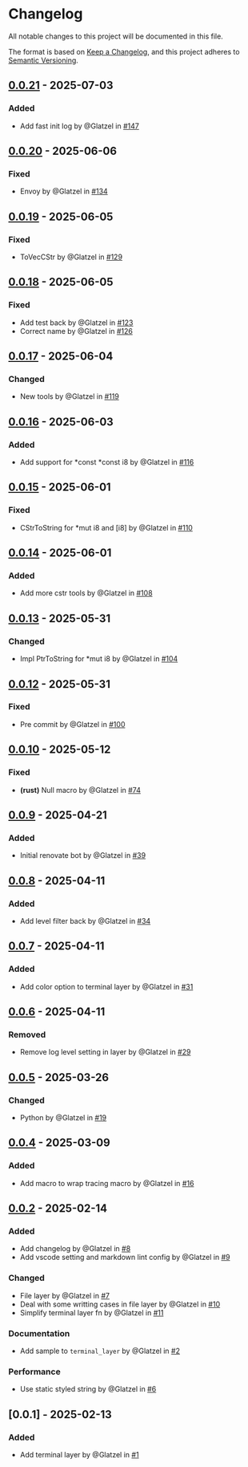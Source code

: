 # Changelog

All notable changes to this project will be documented in this file.

The format is based on [Keep a Changelog](https://keepachangelog.com/en/1.0.0/),
and this project adheres to [Semantic Versioning](https://semver.org/spec/v2.0.0.html).

## [0.0.21] - 2025-07-03

### Added

- Add fast init log by @Glatzel in [#147](https://github.com/Glatzel/toolbox/pull/147)

## [0.0.20] - 2025-06-06

### Fixed

- Envoy by @Glatzel in [#134](https://github.com/Glatzel/toolbox/pull/134)

## [0.0.19] - 2025-06-05

### Fixed

- ToVecCStr by @Glatzel in [#129](https://github.com/Glatzel/toolbox/pull/129)

## [0.0.18] - 2025-06-05

### Fixed

- Add test back by @Glatzel in [#123](https://github.com/Glatzel/toolbox/pull/123)
- Correct name by @Glatzel in [#126](https://github.com/Glatzel/toolbox/pull/126)

## [0.0.17] - 2025-06-04

### Changed

- New tools by @Glatzel in [#119](https://github.com/Glatzel/toolbox/pull/119)

## [0.0.16] - 2025-06-03

### Added

- Add support for *const *const i8 by @Glatzel in [#116](https://github.com/Glatzel/toolbox/pull/116)

## [0.0.15] - 2025-06-01

### Fixed

- CStrToString for *mut i8 and [i8] by @Glatzel in [#110](https://github.com/Glatzel/toolbox/pull/110)

## [0.0.14] - 2025-06-01

### Added

- Add more cstr tools by @Glatzel in [#108](https://github.com/Glatzel/toolbox/pull/108)

## [0.0.13] - 2025-05-31

### Changed

- Impl PtrToString for *mut i8 by @Glatzel in [#104](https://github.com/Glatzel/toolbox/pull/104)

## [0.0.12] - 2025-05-31

### Fixed

- Pre commit by @Glatzel in [#100](https://github.com/Glatzel/toolbox/pull/100)

## [0.0.10] - 2025-05-12

### Fixed

- **(rust)** Null macro by @Glatzel in [#74](https://github.com/Glatzel/toolbox/pull/74)

## [0.0.9] - 2025-04-21

### Added

- Initial renovate bot by @Glatzel in [#39](https://github.com/Glatzel/toolbox/pull/39)

## [0.0.8] - 2025-04-11

### Added

- Add level filter back by @Glatzel in [#34](https://github.com/Glatzel/toolbox/pull/34)

## [0.0.7] - 2025-04-11

### Added

- Add color option to terminal layer by @Glatzel in [#31](https://github.com/Glatzel/toolbox/pull/31)

## [0.0.6] - 2025-04-11

### Removed

- Remove log level setting in layer by @Glatzel in [#29](https://github.com/Glatzel/toolbox/pull/29)

## [0.0.5] - 2025-03-26

### Changed

- Python by @Glatzel in [#19](https://github.com/Glatzel/toolbox/pull/19)

## [0.0.4] - 2025-03-09

### Added

- Add macro to wrap tracing macro by @Glatzel in [#16](https://github.com/Glatzel/toolbox/pull/16)

## [0.0.2] - 2025-02-14

### Added

- Add changelog by @Glatzel in [#8](https://github.com/Glatzel/toolbox/pull/8)
- Add vscode setting and markdown lint config by @Glatzel in [#9](https://github.com/Glatzel/toolbox/pull/9)

### Changed

- File layer by @Glatzel in [#7](https://github.com/Glatzel/toolbox/pull/7)
- Deal with some writting cases in file layer by @Glatzel in [#10](https://github.com/Glatzel/toolbox/pull/10)
- Simplify terminal layer fn by @Glatzel in [#11](https://github.com/Glatzel/toolbox/pull/11)

### Documentation

- Add sample to `terminal_layer` by @Glatzel in [#2](https://github.com/Glatzel/toolbox/pull/2)

### Performance

- Use static styled string by @Glatzel in [#6](https://github.com/Glatzel/toolbox/pull/6)

## [0.0.1] - 2025-02-13

### Added

- Add terminal layer by @Glatzel in [#1](https://github.com/Glatzel/toolbox/pull/1)

[0.0.21]: https://github.com/Glatzel/toolbox/compare/v0.0.20..v0.0.21
[0.0.20]: https://github.com/Glatzel/toolbox/compare/v0.0.19..v0.0.20
[0.0.19]: https://github.com/Glatzel/toolbox/compare/v0.0.18..v0.0.19
[0.0.18]: https://github.com/Glatzel/toolbox/compare/v0.0.17..v0.0.18
[0.0.17]: https://github.com/Glatzel/toolbox/compare/v0.0.16..v0.0.17
[0.0.16]: https://github.com/Glatzel/toolbox/compare/v0.0.15..v0.0.16
[0.0.15]: https://github.com/Glatzel/toolbox/compare/v0.0.14..v0.0.15
[0.0.14]: https://github.com/Glatzel/toolbox/compare/v0.0.13..v0.0.14
[0.0.13]: https://github.com/Glatzel/toolbox/compare/v0.0.12..v0.0.13
[0.0.12]: https://github.com/Glatzel/toolbox/compare/v0.0.11..v0.0.12
[0.0.10]: https://github.com/Glatzel/toolbox/compare/v0.0.9..v0.0.10
[0.0.9]: https://github.com/Glatzel/toolbox/compare/v0.0.8..v0.0.9
[0.0.8]: https://github.com/Glatzel/toolbox/compare/v0.0.7..v0.0.8
[0.0.7]: https://github.com/Glatzel/toolbox/compare/v0.0.6..v0.0.7
[0.0.6]: https://github.com/Glatzel/toolbox/compare/v0.0.5..v0.0.6
[0.0.5]: https://github.com/Glatzel/toolbox/compare/v0.0.4..v0.0.5
[0.0.4]: https://github.com/Glatzel/toolbox/compare/v0.0.3..v0.0.4
[0.0.2]: https://github.com/Glatzel/toolbox/compare/v0.0.1..v0.0.2

<!-- generated by git-cliff -->
